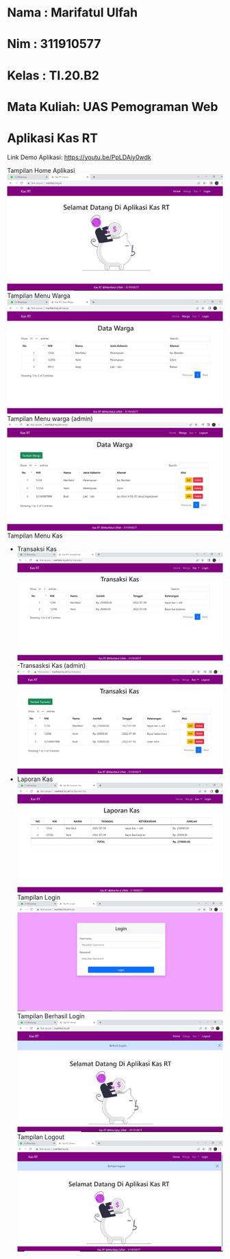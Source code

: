 

<h1>Nama       : Marifatul Ulfah</h1>
<h1>Nim        : 311910577</h1>
<h1>Kelas      : TI.20.B2</h1>
<h1>Mata Kuliah: UAS Pemograman Web</h1>

# Aplikasi Kas RT

Link Demo Aplikasi: https://youtu.be/PpLDAiy0wdk

Tampilan Home Aplikasi
![Gambar 1](screenshot/ss1.PNG)
Tampilan Menu Warga
![Gambar 2](screenshot/ss2.PNG)
Tampilan Menu warga (admin)
![Gambar 3](screenshot/ss8.PNG)
Tampilan Menu Kas
- Transaksi Kas
![Gambar 4](screenshot/ss3.PNG)
-Transasksi Kas (admin)
![Gambar 5](screenshot/ss9.PNG)
- Laporan Kas
![Gambar 6](screenshot/ss4.PNG)
Tampilan Login
![Gambar 7](screenshot/ss5.PNG)
Tampilan Berhasil Login
![Gambar 8](screenshot/ss6.PNG)
Tampilan Logout
![Gambar 9](screenshot/ss7.PNG)